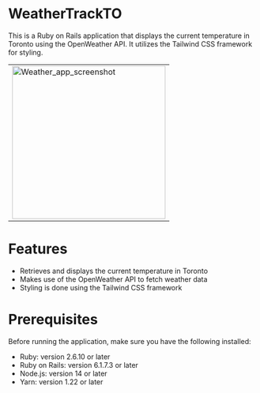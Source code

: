 # WeatherTrackTO

This is a Ruby on Rails application that displays the current temperature in Toronto using the OpenWeather API. It utilizes the Tailwind CSS framework for styling.

<table><tr><td>
<img width="310" alt="Weather_app_screenshot" src="https://github.com/AnshaalHussain/WeatherTrackTO/assets/52483173/b93058d1-5ba4-4b77-91f5-9c549e9c469d" />
</td></tr></table>

# Features

- Retrieves and displays the current temperature in Toronto
- Makes use of the OpenWeather API to fetch weather data
- Styling is done using the Tailwind CSS framework

# Prerequisites
Before running the application, make sure you have the following installed:

- Ruby: version 2.6.10 or later
- Ruby on Rails: version 6.1.7.3 or later
- Node.js: version 14 or later
- Yarn: version 1.22 or later


